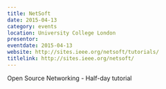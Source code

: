 ```yaml
---
title: NetSoft
date: 2015-04-13
category: events
location: University College London
presentor:
eventdate: 2015-04-13
website: http://sites.ieee.org/netsoft/tutorials/
titlelink: http://sites.ieee.org/netsoft/
---
```


Open Source Networking - Half-day tutorial
